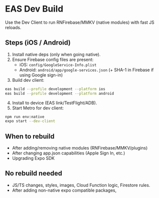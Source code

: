 # EAS Dev Build

Use the Dev Client to run RNFirebase/MMKV (native modules) with fast JS reloads.

## Steps (iOS / Android)

1) Install native deps (only when going native).
2) Ensure Firebase config files are present:
   - iOS: `config/GoogleService-Info.plist`
   - Android: `android/app/google-services.json` (+ SHA-1 in Firebase if using Google sign-in)
3) Build dev client:
```bash
eas build --profile development --platform ios
eas build --profile development --platform android
```
4) Install to device (EAS link/TestFlight/ADB).
5) Start Metro for dev client:
```bash
npm run env:native
expo start --dev-client
```

## When to rebuild
- After adding/removing native modules (RNFirebase/MMKV/plugins)
- After changing app.json capabilities (Apple Sign In, etc.)
- Upgrading Expo SDK

## No rebuild needed
- JS/TS changes, styles, images, Cloud Function logic, Firestore rules.
- After adding non-native expo compatible packages,